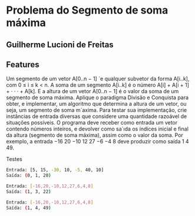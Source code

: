 # Problema do Segmento de soma máxima
## Guilherme Lucioni de Freitas

## Features

Um segmento de um vetor A[0..n − 1] ´e qualquer subvetor da forma A[i..k], com 0 ≤ i ≤ k < n. A soma de um segmento A[i..k] é o número A[i] + A[i + 1] + · · · + A[k]. E a altura de um vetor A[0..n − 1] é o valor da soma de um segmento de soma máxima.
Aplique o paradigma Divisão e Conquista para obter, e implementar, um algoritmo que determina a altura de um vetor, ou seja, um segmento de soma m´axima. Para testar sua implementação, crie instâncias de entrada diversas que considere uma quantidade razoável de situações possíveis.
O programa deve receber como entrada um vetor contendo números inteiros, e devolver como sa´ıda os índices inicial e final da altura (segmento de soma máxima), assim como o valor da soma. Por exemplo, a entrada −16 20 −10 12 27 −6 −4 8 deve produzir como saída 1 4 49.


Testes
```sh
Entrada: [5, 15, -30, 10, -5, 40, 10]
Saída: (0, 1, 20)
```
```sh
Entrada: [-16,20,-10,12,27,6,4,8]
Saída: (1, 3, 22)
```
```sh
Entrada: [-16,20,-10,12,27,6,4,8]
Saída: (1, 4, 49)
```